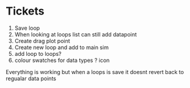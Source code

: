 # Tickets

1. Save loop
2. When looking at loops list can still add datapoint
3. Create drag plot point
4. Create new loop and add to main sim
5. add loop to loops?
6. colour swatches for data types ? icon

Everything is working but when a loops is save it doesnt revert back to regualar data points